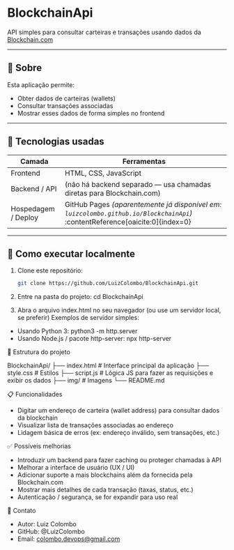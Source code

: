 # BlockchainApi

API simples para consultar carteiras e transações usando dados da [Blockchain.com](https://www.blockchain.com/)

---

## 🧾 Sobre

Esta aplicação permite:

- Obter dados de carteiras (wallets)  
- Consultar transações associadas  
- Mostrar esses dados de forma simples no frontend

---

## 🔧 Tecnologias usadas

| Camada | Ferramentas |
|---|---|
| Frontend | HTML, CSS, JavaScript |
| Backend / API | (não há backend separado — usa chamadas diretas para Blockchain.com) |
| Hospedagem / Deploy | GitHub Pages *(aparentemente já disponível em: `luizcolombo.github.io/BlockchainApi`)* :contentReference[oaicite:0]{index=0} |

---

## 🚀 Como executar localmente

1. Clone este repositório:
   ```bash
   git clone https://github.com/LuizColombo/BlockchainApi.git

2. Entre na pasta do projeto: 
   cd BlockchainApi

3. Abra o arquivo index.html no seu navegador (ou use um servidor local, se preferir)
Exemplos de servidor simples:
  - Usando Python 3:
    python3 -m http.server
  - Usando Node.js / pacote http-server:
    npx http-server

🧩 Estrutura do projeto

BlockchainApi/
├── index.html          # Interface principal da aplicação
├── style.css           # Estilos
├── script.js           # Lógica JS para fazer as requisições e exibir os dados
├── img/                # Imagens 
└── README.md

📋 Funcionalidades

  - Digitar um endereço de carteira (wallet address) para consultar dados da blockchain
  - Visualizar lista de transações associadas ao endereço
  - Lidagem básica de erros (ex: endereço inválido, sem transações, etc.)

✅ Possíveis melhorias

  - Introduzir um backend para fazer caching ou proteger chamadas à API
  - Melhorar a interface de usuário (UX / UI)
  - Adicionar suporte a mais blockchains além da fornecida pela Blockchain.com
  - Mostrar mais detalhes de cada transação (taxas, status, etc.)
  - Autenticação / segurança, se for expandir para uso real

👤 Contato

  - Autor: Luiz Colombo
  - GitHub: @LuizColombo
  - Email: colombo.devops@gmail.com
